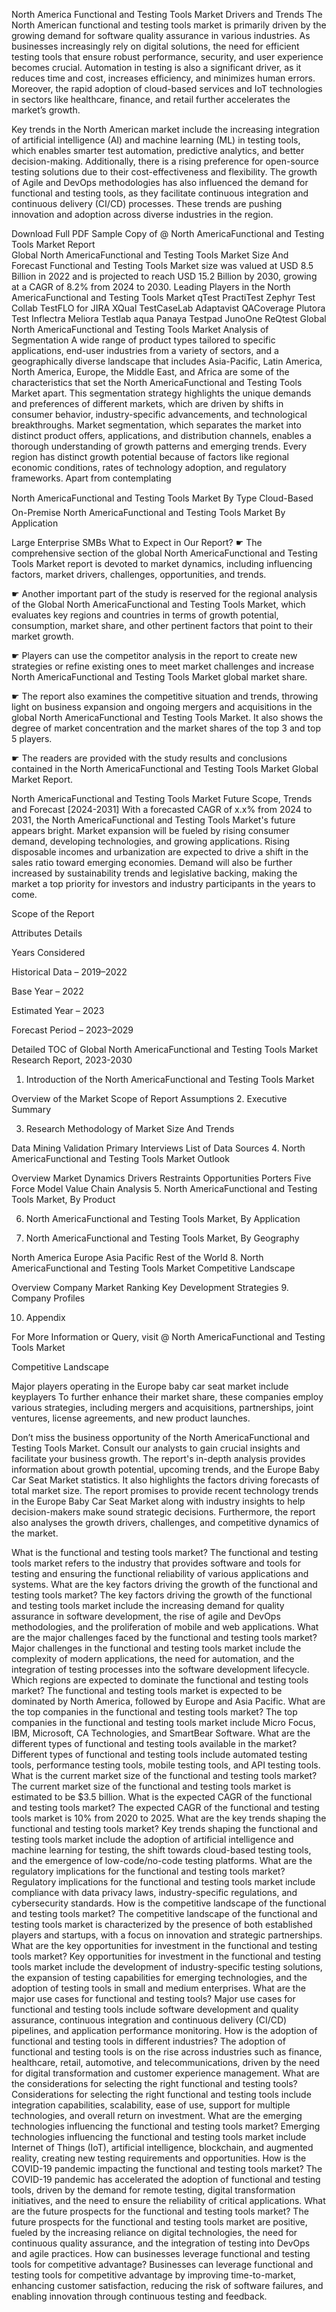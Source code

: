 North America Functional and Testing Tools Market Drivers and Trends
The North American functional and testing tools market is primarily driven by the growing demand for software quality assurance in various industries. As businesses increasingly rely on digital solutions, the need for efficient testing tools that ensure robust performance, security, and user experience becomes crucial. Automation in testing is also a significant driver, as it reduces time and cost, increases efficiency, and minimizes human errors. Moreover, the rapid adoption of cloud-based services and IoT technologies in sectors like healthcare, finance, and retail further accelerates the market’s growth.

Key trends in the North American market include the increasing integration of artificial intelligence (AI) and machine learning (ML) in testing tools, which enables smarter test automation, predictive analytics, and better decision-making. Additionally, there is a rising preference for open-source testing solutions due to their cost-effectiveness and flexibility. The growth of Agile and DevOps methodologies has also influenced the demand for functional and testing tools, as they facilitate continuous integration and continuous delivery (CI/CD) processes. These trends are pushing innovation and adoption across diverse industries in the region.

Download Full PDF Sample Copy of @ North AmericaFunctional and Testing Tools Market Report  
Global North AmericaFunctional and Testing Tools Market Size And Forecast
Functional and Testing Tools Market size was valued at USD 8.5 Billion in 2022 and is projected to reach USD 15.2 Billion by 2030, growing at a CAGR of 8.2% from 2024 to 2030.
Leading Players in the North AmericaFunctional and Testing Tools Market
qTest
PractiTest
Zephyr
Test Collab
TestFLO for JIRA
XQual
TestCaseLab
Adaptavist
QACoverage
Plutora Test
Inflectra
Meliora Testlab
aqua
Panaya
Testpad
JunoOne
ReQtest
Global North AmericaFunctional and Testing Tools Market Analysis of Segmentation
A wide range of product types tailored to specific applications, end-user industries from a variety of sectors, and a geographically diverse landscape that includes Asia-Pacific, Latin America, North America, Europe, the Middle East, and Africa are some of the characteristics that set the North AmericaFunctional and Testing Tools Market apart. This segmentation strategy highlights the unique demands and preferences of different markets, which are driven by shifts in consumer behavior, industry-specific advancements, and technological breakthroughs. Market segmentation, which separates the market into distinct product offers, applications, and distribution channels, enables a thorough understanding of growth patterns and emerging trends. Every region has distinct growth potential because of factors like regional economic conditions, rates of technology adoption, and regulatory frameworks. Apart from contemplating

North AmericaFunctional and Testing Tools Market By Type
Cloud-Based
On-Premise
North AmericaFunctional and Testing Tools Market By Application

Large Enterprise
SMBs
What to Expect in Our Report?
☛ The comprehensive section of the global North AmericaFunctional and Testing Tools Market report is devoted to market dynamics, including influencing factors, market drivers, challenges, opportunities, and trends.

☛ Another important part of the study is reserved for the regional analysis of the Global North AmericaFunctional and Testing Tools Market, which evaluates key regions and countries in terms of growth potential, consumption, market share, and other pertinent factors that point to their market growth.

☛ Players can use the competitor analysis in the report to create new strategies or refine existing ones to meet market challenges and increase North AmericaFunctional and Testing Tools Market global market share.

☛ The report also examines the competitive situation and trends, throwing light on business expansion and ongoing mergers and acquisitions in the global North AmericaFunctional and Testing Tools Market. It also shows the degree of market concentration and the market shares of the top 3 and top 5 players.

☛ The readers are provided with the study results and conclusions contained in the North AmericaFunctional and Testing Tools Market Global Market Report.

North AmericaFunctional and Testing Tools Market Future Scope, Trends and Forecast [2024-2031]
With a forecasted CAGR of x.x% from 2024 to 2031, the North AmericaFunctional and Testing Tools Market's future appears bright. Market expansion will be fueled by rising consumer demand, developing technologies, and growing applications. Rising disposable incomes and urbanization are expected to drive a shift in the sales ratio toward emerging economies. Demand will also be further increased by sustainability trends and legislative backing, making the market a top priority for investors and industry participants in the years to come.

Scope of the Report

Attributes Details

Years Considered

Historical Data – 2019–2022

Base Year – 2022

Estimated Year – 2023

Forecast Period – 2023–2029

Detailed TOC of Global North AmericaFunctional and Testing Tools Market Research Report, 2023-2030
1. Introduction of the North AmericaFunctional and Testing Tools Market

Overview of the Market
Scope of Report
Assumptions
2. Executive Summary

3. Research Methodology of Market Size And Trends

Data Mining
Validation
Primary Interviews
List of Data Sources
4. North AmericaFunctional and Testing Tools Market Outlook

Overview
Market Dynamics
Drivers
Restraints
Opportunities
Porters Five Force Model
Value Chain Analysis
5. North AmericaFunctional and Testing Tools Market, By Product

6. North AmericaFunctional and Testing Tools Market, By Application

7. North AmericaFunctional and Testing Tools Market, By Geography

North America
Europe
Asia Pacific
Rest of the World
8. North AmericaFunctional and Testing Tools Market Competitive Landscape

Overview
Company Market Ranking
Key Development Strategies
9. Company Profiles

10. Appendix

For More Information or Query, visit @ North AmericaFunctional and Testing Tools Market

Competitive Landscape

Major players operating in the Europe baby car seat market include keyplayers To further enhance their market share, these companies employ various strategies, including mergers and acquisitions, partnerships, joint ventures, license agreements, and new product launches.

Don’t miss the business opportunity of the North AmericaFunctional and Testing Tools Market. Consult our analysts to gain crucial insights and facilitate your business growth.
The report's in-depth analysis provides information about growth potential, upcoming trends, and the Europe Baby Car Seat Market statistics. It also highlights the factors driving forecasts of total market size. The report promises to provide recent technology trends in the Europe Baby Car Seat Market along with industry insights to help decision-makers make sound strategic decisions. Furthermore, the report also analyses the growth drivers, challenges, and competitive dynamics of the market.

What is the functional and testing tools market?
The functional and testing tools market refers to the industry that provides software and tools for testing and ensuring the functional reliability of various applications and systems.
What are the key factors driving the growth of the functional and testing tools market?
The key factors driving the growth of the functional and testing tools market include the increasing demand for quality assurance in software development, the rise of agile and DevOps methodologies, and the proliferation of mobile and web applications.
What are the major challenges faced by the functional and testing tools market?
Major challenges in the functional and testing tools market include the complexity of modern applications, the need for automation, and the integration of testing processes into the software development lifecycle.
Which regions are expected to dominate the functional and testing tools market?
The functional and testing tools market is expected to be dominated by North America, followed by Europe and Asia Pacific.
What are the top companies in the functional and testing tools market?
The top companies in the functional and testing tools market include Micro Focus, IBM, Microsoft, CA Technologies, and SmartBear Software.
What are the different types of functional and testing tools available in the market?
Different types of functional and testing tools include automated testing tools, performance testing tools, mobile testing tools, and API testing tools.
What is the current market size of the functional and testing tools market?
The current market size of the functional and testing tools market is estimated to be $3.5 billion.
What is the expected CAGR of the functional and testing tools market?
The expected CAGR of the functional and testing tools market is 10% from 2020 to 2025.
What are the key trends shaping the functional and testing tools market?
Key trends shaping the functional and testing tools market include the adoption of artificial intelligence and machine learning for testing, the shift towards cloud-based testing tools, and the emergence of low-code/no-code testing platforms.
What are the regulatory implications for the functional and testing tools market?
Regulatory implications for the functional and testing tools market include compliance with data privacy laws, industry-specific regulations, and cybersecurity standards.
How is the competitive landscape of the functional and testing tools market?
The competitive landscape of the functional and testing tools market is characterized by the presence of both established players and startups, with a focus on innovation and strategic partnerships.
What are the key opportunities for investment in the functional and testing tools market?
Key opportunities for investment in the functional and testing tools market include the development of industry-specific testing solutions, the expansion of testing capabilities for emerging technologies, and the adoption of testing tools in small and medium enterprises.
What are the major use cases for functional and testing tools?
Major use cases for functional and testing tools include software development and quality assurance, continuous integration and continuous delivery (CI/CD) pipelines, and application performance monitoring.
How is the adoption of functional and testing tools in different industries?
The adoption of functional and testing tools is on the rise across industries such as finance, healthcare, retail, automotive, and telecommunications, driven by the need for digital transformation and customer experience management.
What are the considerations for selecting the right functional and testing tools?
Considerations for selecting the right functional and testing tools include integration capabilities, scalability, ease of use, support for multiple technologies, and overall return on investment.
What are the emerging technologies influencing the functional and testing tools market?
Emerging technologies influencing the functional and testing tools market include Internet of Things (IoT), artificial intelligence, blockchain, and augmented reality, creating new testing requirements and opportunities.
How is the COVID-19 pandemic impacting the functional and testing tools market?
The COVID-19 pandemic has accelerated the adoption of functional and testing tools, driven by the demand for remote testing, digital transformation initiatives, and the need to ensure the reliability of critical applications.
What are the future prospects for the functional and testing tools market?
The future prospects for the functional and testing tools market are positive, fueled by the increasing reliance on digital technologies, the need for continuous quality assurance, and the integration of testing into DevOps and agile practices.
How can businesses leverage functional and testing tools for competitive advantage?
Businesses can leverage functional and testing tools for competitive advantage by improving time-to-market, enhancing customer satisfaction, reducing the risk of software failures, and enabling innovation through continuous testing and feedback.
